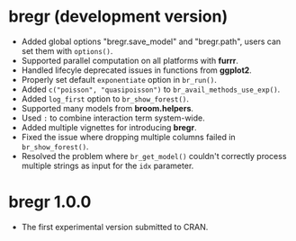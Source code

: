 # bregr (development version)

* Added global options "bregr.save_model" and "bregr.path", users can
  set them with `options()`.
* Supported parallel computation on all platforms with **furrr**.
* Handled lifecyle deprecated issues in functions from **ggplot2**.
* Properly set default `exponentiate` option in `br_run()`.
* Added `c("poisson", "quasipoisson")` to `br_avail_methods_use_exp()`.
* Added `log_first` option to `br_show_forest()`.
* Supported many models from **broom.helpers**.
* Used `:` to combine interaction term system-wide.
* Added multiple vignettes for introducing **bregr**.
* Fixed the issue where dropping multiple columns failed in `br_show_forest()`.
* Resolved the problem where `br_get_model()` couldn't correctly process multiple strings as input for the `idx` parameter.

# bregr 1.0.0

* The first experimental version submitted to CRAN.

